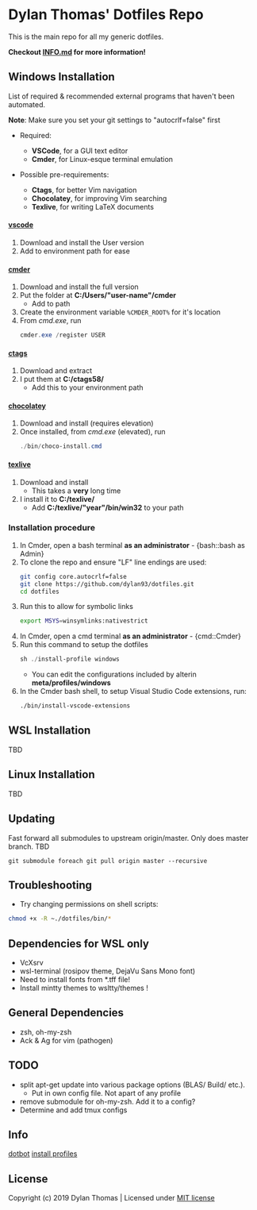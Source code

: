 # Dylan Thomas' Dotfiles Repo

This is the main repo for all my generic dotfiles.

**Checkout [INFO.md](./INFO.md) for more information!**

## Windows Installation

List of required & recommended external programs that haven't been automated.

**Note**:  Make sure you set your git settings to "autocrlf=false" first

- Required:
  - **VSCode**, for a GUI text editor
  - **Cmder**, for Linux-esque terminal emulation

- Possible pre-requirements:
  - **Ctags**, for better Vim navigation
  - **Chocolatey**, for improving Vim searching
  - **Texlive**, for writing LaTeX documents

#### [vscode](https://code.visualstudio.com/)

1. Download and install the User version
1. Add to environment path for ease

#### [cmder](http://cmder.net/)
 
1. Download and install the full version 
1. Put the folder at __C:/Users/"user-name"/cmder__
    - Add to path
1. Create the environment variable `%CMDER_ROOT%` for it's location
1. From *cmd.exe*, run 
    ```powershell
    cmder.exe /register USER
    ```

#### [ctags](http://ctags.sourceforge.net/)

1. Download and extract 
1. I put them at __C:/ctags58/__
    - Add this to your environment path
  
#### [chocolatey](https://chocolatey.org/install)

1. Download and install  (requires elevation)
1. Once installed, from *cmd.exe* (elevated), run
    ```powershell
    ./bin/choco-install.cmd
    ```

#### [texlive](https://tug.org/texlive/acquire-netinstall.html)

1. Download and install 
    - This takes a __very__ long time
1. I install it to __C:/texlive/__
    - Add __C:/texlive/"year"/bin/win32__ to your path

### Installation procedure

1. In Cmder, open a bash terminal **as an administrator** - {bash::bash as Admin}
1. To clone the repo and ensure "LF" line endings are used:
    ```bash
    git config core.autocrlf=false
    git clone https://github.com/dylan93/dotfiles.git
    cd dotfiles
    ```
1. Run this to allow for symbolic links
    ```bash 
    export MSYS=winsymlinks:nativestrict
    ```
1. In Cmder, open a cmd terminal **as an administrator**  - {cmd::Cmder}
1. Run this command to setup the dotfiles
    ```powershell
    sh ./install-profile windows
    ```
    - You can edit the configurations included by alterin __meta/profiles/windows__
1. In the Cmder bash shell, to setup Visual Studio Code extensions, run:
    ```bash
    ./bin/install-vscode-extensions
    ```

## WSL Installation

TBD

## Linux Installation

TBD

## Updating

Fast forward all submodules to upstream origin/master. Only does master branch. TBD
```shell
git submodule foreach git pull origin master --recursive
```

## Troubleshooting

- Try changing permissions on shell scripts: 

```bash
chmod +x -R ~./dotfiles/bin/*
```

## Dependencies for WSL only

- VcXsrv
- wsl-terminal (rosipov theme, DejaVu Sans Mono font)
- Need to install fonts from *.tff file!
- Install mintty themes to wsltty/themes !

## General Dependencies
- zsh, oh-my-zsh
- Ack & Ag for vim (pathogen)

## TODO

* split apt-get update into various package options (BLAS/ Build/ etc.). 
  * Put in own config file. Not apart of any profile
* remove submodule for oh-my-zsh. Add it to a config?
* Determine and add tmux configs

## Info

[dotbot](https://github.com/anishathalye/dotbot/)
[install profiles](https://github.com/shivapoudel/dotfiles)

## License

Copyright (c) 2019 Dylan Thomas | Licensed under [MIT license](https://dylanthomas.mit-license.org/)
